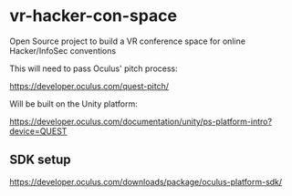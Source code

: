 # vr-hacker-con-space
Open Source project to build a VR conference space for online Hacker/InfoSec conventions

This will need to pass Oculus' pitch process:

https://developer.oculus.com/quest-pitch/

Will be built on the Unity platform:

https://developer.oculus.com/documentation/unity/ps-platform-intro?device=QUEST


## SDK setup

https://developer.oculus.com/downloads/package/oculus-platform-sdk/
